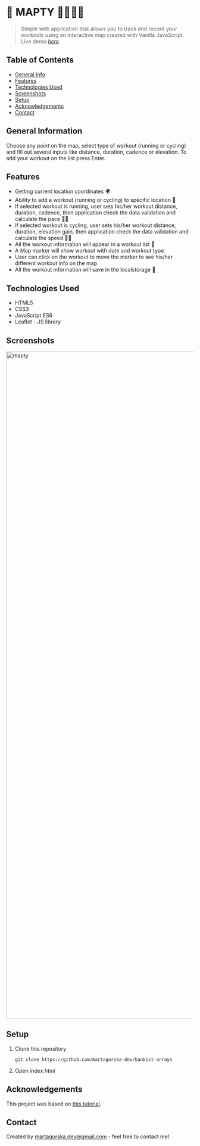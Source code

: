# 🗾 MAPTY 🏃‍♂️🚴‍♂️ 
> Simple web application that allows you to track and record your workouts using an interactive map created with Vanilla JavaScript.
> Live demo [_here_](https://mapty-martagorska.netlify.app).

## Table of Contents
* [General Info](#general-information)
* [Features](#features)
* [Technologies Used](#technologies-used)
* [Screenshots](#screenshots)
* [Setup](#setup)
* [Acknowledgements](#acknowledgements)
* [Contact](#contact)


## General Information
Choose any point on the map, select type of workout (running or cycling) and fill out several inputs like distance, duration, cadence or elevation. To add your workout on the list press Enter.


## Features
- Getting current location coordinates 🌍
- Ability to add a workout (running or cycling) to specific location 📍
- If selected workout is running, user sets his/her workout distance, duration, cadence, then application check the data validation and calculate the pace 🏃‍♂️
- If selected workout is cycling, user sets his/her workout distance, duration, elevation gain, then application check the data validation and calculate the speed 🚴‍♂️
- All the workout information will appear in a workout list 📒
- A Map marker will show workout with date and workout type.
- User can click on the workout to move the marker to see his/her different workout info on the map.
- All the workout information will save in the localstorage 📁


## Technologies Used
- HTML5
- CSS3
- JavaScript ES6
- Leaflet - JS library


## Screenshots
<img width="1792" alt="mapty" src="https://github.com/martagorska-dev/mapty/assets/130976058/65460563-9c8e-4cdc-83ae-c577f082eafb">


## Setup
1. Clone this repository
   ```
   git clone https://github.com/martagorska-dev/bankist-arrays
   ```
3. Open  *index.html*
   

## Acknowledgements
This project was based on [this tutorial](https://www.udemy.com/course/the-complete-javascript-course/).


## Contact
Created by martagorska.dev@gmail.com - feel free to contact me!
